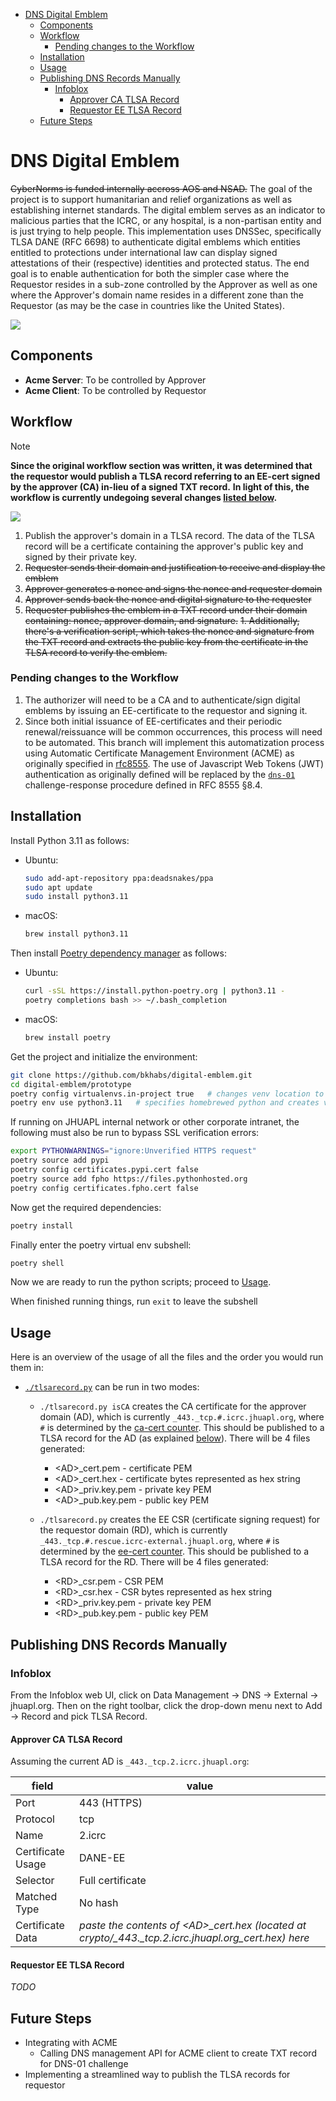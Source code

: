 - [DNS Digital Emblem](#dns-digital-emblem)
  - [Components](#components)
  - [Workflow](#workflow)
    - [Pending changes to the Workflow](#pending-changes-to-the-workflow)
  - [Installation](#installation)
  - [Usage](#usage)
  - [Publishing DNS Records Manually](#publishing-dns-records-manually)
    - [Infoblox](#infoblox)
      - [Approver CA TLSA Record](#approver-ca-tlsa-record)
      - [Requestor EE TLSA Record](#requestor-ee-tlsa-record)
  - [Future Steps](#future-steps)

# DNS Digital Emblem

~~CyberNorms is funded internally accross AOS and NSAD.~~ The goal of the project is to support humanitarian and relief organizations as well as establishing internet standards. The digital emblem serves as an indicator to malicious parties that the ICRC, or any hospital, is a non-partisan entity and is just trying to help people.
This implementation uses DNSSec, specifically TLSA DANE (RFC 6698) to authenticate digital emblems which entities entitled to protections under international law can display signed attestations of their (respective) identities and protected status.
The end goal is to enable authentication for both the simpler case where the Requestor resides in a sub-zone controlled by the Approver as well as one where the Approver's domain name resides in a different zone than the Requestor (as may be the case in countries like the United States). 


![](assets/DNSSecAuth-SingleLine.png)


## Components
- __Acme Server__: To be controlled by Approver 
- __Acme Client__: To be controlled by Requestor



## Workflow

> [!NOTE]
> **Since the original workflow section was written, it was determined that the requestor would publish a TLSA
record referring to an EE-cert signed by the approver (CA) in-lieu of a signed TXT record.**
> **In light of this, the workflow is currently undegoing several changes [listed below](#pending-changes-to-the-workflow).**

![](assets/acme-workflow-general.svg)

1. Publish the approver's domain in a TLSA record. The data of the TLSA record will be a certificate containing the approver's public key and signed by their private key.
2. ~~Requester sends their domain and justification to receive and display the emblem~~
3. ~~Approver generates a nonce and signs the nonce and requester domain~~
4. ~~Approver sends back the nonce and digital signature to the requester~~
5. ~~Requester publishes the emblem in a TXT record under their domain containing: nonce, approver domain, and signature.~~
~~1. Additionally, there's a verification script, which takes the nonce and signature from the TXT record and extracts the public key from the certificate in the TLSA record to verify the emblem.~~

### Pending changes to the Workflow

1. The authorizer will need to be a CA and to authenticate/sign digital emblems by issuing an EE-certificate to the
requestor and signing it. 
2. Since both initial issuance of EE-certificates and their periodic renewal/reissuance will be
common occurrences, this process will need to be automated. This branch will implement this automatization process using
Automatic Certificate Management Environment (ACME) as originally specified in
[rfc8555](https://www.rfc-editor.org/rfc/rfc8555). The use of Javascript Web Tokens (JWT) authentication as originally defined will be replaced by the [`dns-01`](https://www.rfc-editor.org/rfc/rfc8555#section-8.4) challenge-response
procedure defined in RFC 8555 §8.4.

## Installation

Install Python 3.11 as follows:

- Ubuntu:
  ```bash
  sudo add-apt-repository ppa:deadsnakes/ppa
  sudo apt update
  sudo install python3.11
  ```

- macOS:
  ```bash
  brew install python3.11
  ```

Then install [Poetry dependency manager](https://python-poetry.org) as follows:

- Ubuntu:
  ```bash
  curl -sSL https://install.python-poetry.org | python3.11 -
  poetry completions bash >> ~/.bash_completion
  ```
- macOS:
  ```bash
  brew install poetry
  ```

Get the project and initialize the environment:
```bash
git clone https://github.com/bkhabs/digital-emblem.git
cd digital-emblem/prototype
poetry config virtualenvs.in-project true   # changes venv location to project root
poetry env use python3.11   # specifies homebrewed python and creates virtual env with this interpreter
```

If running on JHUAPL internal network or other corporate intranet, the following must also be run to bypass SSL verification errors:
```bash
export PYTHONWARNINGS="ignore:Unverified HTTPS request"
poetry source add pypi
poetry config certificates.pypi.cert false
poetry source add fpho https://files.pythonhosted.org
poetry config certificates.fpho.cert false
```

Now get the required dependencies:
```bash
poetry install
```

Finally enter the poetry virtual env subshell:
```bash
poetry shell
```

Now we are ready to run the python scripts; proceed to [Usage](#usage).

When finished running things, run `exit` to leave the subshell

## Usage

Here is an overview of the usage of all the files and the order you would run them in:

- [`./tlsarecord.py`](tlsarecord.py) can be run in two modes:
   
  - `./tlsarecord.py isCA` creates the CA certificate for the approver domain (AD), which is currently `_443._tcp.#.icrc.jhuapl.org`, where `#` is determined by the [ca-cert counter](./ca-cert/counter.txt). This should be published to a TLSA record for the AD (as explained [below](#approver-ca-tlsa-record)). There will be 4 files generated:
  
    - \<AD\>_cert.pem - certificate PEM
    - \<AD\>_cert.hex - certificate bytes represented as hex string
    - \<AD\>_priv.key.pem - private key PEM
    - \<AD\>_pub.key.pem - public key PEM
  
  - `./tlsarecord.py` creates the EE CSR (certificate signing request) for the requestor domain (RD), which is currently `_443._tcp.#.rescue.icrc-external.jhuapl.org`, where `#` is determined by the [ee-cert counter](./ee-cert/counter.txt). This should be published to a TLSA record for the RD. There will be 4 files generated:
  
    - \<RD\>_csr.pem - CSR PEM
    - \<RD\>_csr.hex - CSR bytes represented as hex string
    - \<RD\>_priv.key.pem - private key PEM
    - \<RD\>_pub.key.pem - public key PEM

## Publishing DNS Records Manually

### Infoblox

From the Infoblox web UI, click on Data Management -> DNS -> External -> jhuapl.org. Then on the right toolbar, click the drop-down menu next to Add -> Record and pick TLSA Record.

#### Approver CA TLSA Record

Assuming the current AD is `_443._tcp.2.icrc.jhuapl.org`:

| field | value |
|--|--|
| Port | 443 (HTTPS) |
| Protocol | tcp |
| Name | 2.icrc |
| Certificate Usage | DANE-EE |
| Selector | Full certificate |
| Matched Type | No hash |
| Certificate Data | *paste the contents of \<AD\>_cert.hex (located at crypto/_443._tcp.2.icrc.jhuapl.org_cert.hex) here* |

#### Requestor EE TLSA Record

*TODO*

## Future Steps

- Integrating with ACME
  - Calling DNS management API for ACME client to create TXT record for DNS-01 challenge
- Implementing a streamlined way to publish the TLSA records for requestor
